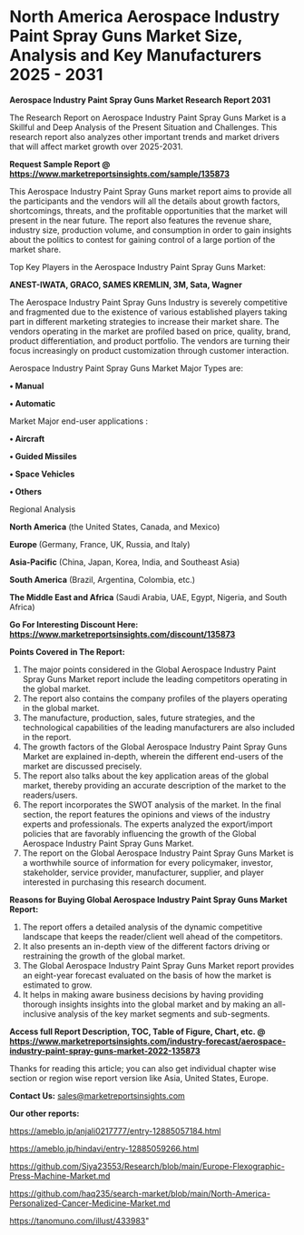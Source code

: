 # North America Aerospace Industry Paint Spray Guns Market Size, Analysis and Key Manufacturers 2025 - 2031

<strong>Aerospace Industry Paint Spray Guns Market Research Report 2031</strong>

The Research Report on Aerospace Industry Paint Spray Guns Market is a Skillful and Deep Analysis of the Present Situation and Challenges. This research report also analyzes other important trends and market drivers that will affect market growth over 2025-2031.

<strong>Request Sample Report @ <a href=https://www.marketreportsinsights.com/sample/135873>https://www.marketreportsinsights.com/sample/135873</a></strong>

This Aerospace Industry Paint Spray Guns market report aims to provide all the participants and the vendors will all the details about growth factors, shortcomings, threats, and the profitable opportunities that the market will present in the near future. The report also features the revenue share, industry size, production volume, and consumption in order to gain insights about the politics to contest for gaining control of a large portion of the market share.

Top Key Players in the Aerospace Industry Paint Spray Guns Market:

<strong>ANEST-IWATA, GRACO, SAMES KREMLIN, 3M, Sata, Wagner</strong>

The Aerospace Industry Paint Spray Guns Industry is severely competitive and fragmented due to the existence of various established players taking part in different marketing strategies to increase their market share. The vendors operating in the market are profiled based on price, quality, brand, product differentiation, and product portfolio. The vendors are turning their focus increasingly on product customization through customer interaction.

Aerospace Industry Paint Spray Guns Market Major Types are:

<strong>• Manual

• Automatic</strong>

Market Major end-user applications :

<strong>• Aircraft

• Guided Missiles

• Space Vehicles

• Others</strong>

Regional Analysis

</u><strong><b>North America</b></strong> (the United States, Canada, and Mexico)

<strong><b>Europe </b></strong>(Germany, France, UK, Russia, and Italy)

<strong><b>Asia-Pacific</b></strong> (China, Japan, Korea, India, and Southeast Asia)

<strong><b>South America</b></strong> (Brazil, Argentina, Colombia, etc.)

<strong><b>The Middle East and Africa</b></strong> (Saudi Arabia, UAE, Egypt, Nigeria, and South Africa)

<strong>Go For Interesting Discount Here: <a href=https://www.marketreportsinsights.com/discount/135873>https://www.marketreportsinsights.com/discount/135873</a></strong>

<strong>Points Covered in The Report:</strong>
<ol>
  <li>The major points considered in the Global Aerospace Industry Paint Spray Guns Market report include the leading competitors operating in the global market.</li>
  <li>The report also contains the company profiles of the players operating in the global market.</li>
  <li>The manufacture, production, sales, future strategies, and the technological capabilities of the leading manufacturers are also included in the report.</li>
  <li>The growth factors of the Global Aerospace Industry Paint Spray Guns Market are explained in-depth, wherein the different end-users of the market are discussed precisely.</li>
  <li>The report also talks about the key application areas of the global market, thereby providing an accurate description of the market to the readers/users.</li>
  <li>The report incorporates the SWOT analysis of the market. In the final section, the report features the opinions and views of the industry experts and professionals. The experts analyzed the export/import policies that are favorably influencing the growth of the Global Aerospace Industry Paint Spray Guns Market.</li>
  <li>The report on the Global Aerospace Industry Paint Spray Guns Market is a worthwhile source of information for every policymaker, investor, stakeholder, service provider, manufacturer, supplier, and player interested in purchasing this research document.</li>
</ol>
<strong>Reasons for Buying Global Aerospace Industry Paint Spray Guns Market Report:</strong>

<ol>
  <li>The report offers a detailed analysis of the dynamic competitive landscape that keeps the reader/client well ahead of the competitors.</li>
  <li>It also presents an in-depth view of the different factors driving or restraining the growth of the global market.</li>
  <li>The Global Aerospace Industry Paint Spray Guns Market report provides an eight-year forecast evaluated on the basis of how the market is estimated to grow.</li>
  <li>It helps in making aware business decisions by having providing thorough insights insights into the global market and by making an all-inclusive analysis of the key market segments and sub-segments.</li>
</ol>
<strong>Access full Report Description, TOC, Table of Figure, Chart, etc. @ <a href=https://www.marketreportsinsights.com/industry-forecast/aerospace-industry-paint-spray-guns-market-2022-135873>https://www.marketreportsinsights.com/industry-forecast/aerospace-industry-paint-spray-guns-market-2022-135873</a></strong>


Thanks for reading this article; you can also get individual chapter wise section or region wise report version like Asia, United States, Europe.

<strong>Contact Us:</strong>
sales@marketreportsinsights.com

<strong>Our other reports:</strong>

<a href=https://ameblo.jp/anjali0217777/entry-12885057184.html>https://ameblo.jp/anjali0217777/entry-12885057184.html</a>

<a href=https://ameblo.jp/hindavi/entry-12885059266.html>https://ameblo.jp/hindavi/entry-12885059266.html</a>

<a href=https://github.com/Siya23553/Research/blob/main/Europe-Flexographic-Press-Machine-Market.md>https://github.com/Siya23553/Research/blob/main/Europe-Flexographic-Press-Machine-Market.md</a>

<a href=https://github.com/haq235/search-market/blob/main/North-America-Personalized-Cancer-Medicine-Market.md>https://github.com/haq235/search-market/blob/main/North-America-Personalized-Cancer-Medicine-Market.md</a>

<a href=https://tanomuno.com/illust/433983>https://tanomuno.com/illust/433983</a>"
